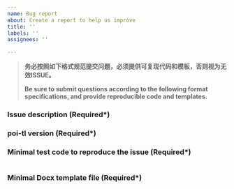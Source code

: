 ```yaml
---
name: Bug report
about: Create a report to help us improve
title: ''
labels: ''
assignees: ''

---
```


> **务必按照如下格式规范提交问题，必须提供可复现代码和模板，否则视为无效ISSUE。**
> 
> **Be sure to submit questions according to the following format specifications, and provide reproducible code and templates.**

### Issue description (Required*) 

### poi-tl version (Required*) 

### Minimal test code to reproduce the issue (Required*) 

```java

```

### Minimal Docx template file (Required*) 

